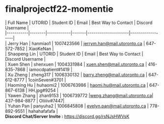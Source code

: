 # finalprojectf22-momentie
| Full Name | UTORID | Student ID | Email | Best Way to Contact | Discord Username |  <br />
|-----------|--------|------------|-------|---------------------|------------------|  <br />
| Jerry Han | hanmiao1 | 1007423566 | jerrym.han@mail.utoronto.ca |     647-572-7852    |    XiaoKeNan     |   <br />
| Shaopeng Lin |  UTORID  | Student ID |            Email            | Best Way to Contact | Discord Username | <br />
| Xuen Shen | shenxuen | 1004331984 | xuen.shen@mail.utoronto.ca | 416-835-7868 | iamocdpatient#1419 | <br />
| Xu Zheng |  zheng317  | 1006330132 | barry.zheng@mail.utoronto.ca |     647-612-8777    | 1coinSeven#3701 | <br />
| Haoming Hu |  huhaomi2  | 1006763986 | haomi.hu@mail.utoronto.ca | 647-867-6138 | HH.jpg#9254 | <br />
| Yawen Zhang |  zhan9153  | 1006739772 |weng.zhang@mail.utoronto.ca|     437-984-8877    | Oliiiiv#7447| <br />
| Yuhan Pan |  panyuha2  | 1006845808 | evelyn.pan@mail.utoronto.ca |    778-892-9551   | hahahafafafa | <br />
**Discord Chat/Server Invite :** https://discord.gg/rsNJsHWVsK
